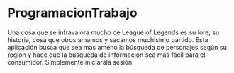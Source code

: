 # ProgramacionTrabajo
Una cosa que se infravalora mucho de League of Legends es su lore, su historia, cosa que otros amamos y sacamos muchísimo partido. Esta aplicación busca que sea más ameno la búsqueda de personajes según su región y hace que la búsqueda de información sea más fácil para el consumidor.
Simplemente iniciarála sesión
